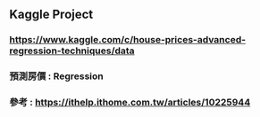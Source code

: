 ## Kaggle Project
### https://www.kaggle.com/c/house-prices-advanced-regression-techniques/data
### 預測房價 : Regression
### 參考 : https://ithelp.ithome.com.tw/articles/10225944